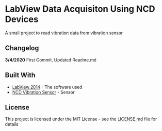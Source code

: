 # LabView Data Acquisiton Using NCD Devices

A small project to read vibration data from vibration sensor

## Changelog

**3/4/2020** First Commit, Updated Readme.md

## Built With

* [LabView 2014](https://www.ni.com/en-sg/shop/labview.html) - The software used
* [NCD Vibration Sensor]() - Sensor

## License

This project is licensed under the MIT License - see the [LICENSE.md](LICENSE.md) file for details


